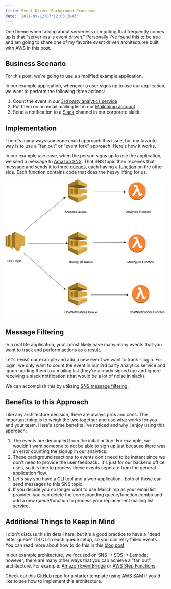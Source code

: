 ```yaml
---
title: Event Driven Background Processes
date: '2021-09-12T07:12:03.284Z'
---
```


One theme when talking about serverless computing that frequently comes up is that "serverless is event driven." Personally I've found this to be true and am going to share one of my favorite event driven architectures built with AWS in this post.

## Business Scenario

For this post, we're going to use a simplified example application.

In our example application, whenever a user signs up to use our application, we want to perform the following three actions:

1. Count the event in our <a href="https://heap.io/" target="_blank" rel="noopener noreferrer">3rd party analytics service</a>
2. Put them on an email mailing list in our <a href="https://mailchimp.com/" target="_blank" rel="noopener noreferrer">Mailchimp account</a>
3. Send a notification to a <a href="https://slack.com/" target="_blank" rel="noopener noreferrer">Slack</a> channel in our corporate slack

## Implementation

There's many ways someone could approach this issue, but my favorite way is to use a "fan out" or "event fork" approach. Here's how it works.

In our example use case, when the person signs up to use the application, we send a message to <a href="https://aws.amazon.com/sns/" target="_blank" rel="noopener noreferrer">Amazon SNS</a>. That SNS topic then receives that message and sends it to three <a href="https://aws.amazon.com/sqs/" target="_blank" rel="noopener noreferrer">queues</a>, each having a <a href="https://aws.amazon.com/lambda/" target="_blank" rel="noopener noreferrer">function</a> on the other side. Each function contains code that does the heavy lifting for us.

![Infra Diagram](./event-driven.png)

## Message Filtering

In a real life application, you'll most likely have many many events that you want to track and perform actions as a result.

Let's revisit our example and add a new event we want to track - login. For login, we only want to count the event in our 3rd party analytics service and ignore adding them to a mailing list (they're already signed up) and ignore receiving a slack notification (that would be a lot of noise in slack).

We can accomplish this by utilizing <a href="https://docs.aws.amazon.com/sns/latest/dg/sns-message-filtering.html" target="_blank" rel="noopener noreferrer">SNS message filtering</a>.

## Benefits to this Approach

Like any architecture decision, there are always pros and cons. The important thing is to weigh the two together and use what works for you and your team. Here's some benefits I've noticed and why I enjoy using this approach:

1. The events are decoupled from the initial action. For example, we wouldn't want someone to not be able to sign up just because there was an error counting the signup in our analytics.
2. These background reactions to events don't need to be instant since we don't need to provide the user feedback...it's just for our backend office uses, so it is fine to process these events seperate from the general application flow.
3. Let's say you have a CLI tool and a web application...both of those can send messages to this SNS topic.
4. If you decide you no longer want to use Mailchimp as your email list provider, you can delete the corresponding queue/function combo and add a new queue/function to process your replacement mailing list service.

## Additional Things to Keep in Mind

I didn't discuss this in detail here, but it's a good practice to have a "dead letter queue" (DLQ) on each queue setup, so you can retry failed events. You can read more about how to do this in this <a href="https://www.danielleheberling.xyz/blog/dlq-messages/" target="_blank" rel="noopener noreferrer">blog post</a>.

In our example architecture, we focused on SNS -> SQS -> Lambda; however, there are many other ways that you can achieve a "fan out" architecture. For example: <a href="https://aws.amazon.com/eventbridge/" target="_blank" rel="noopener noreferrer">Amazon EventBridge</a> or <a href="https://aws.amazon.com/step-functions/" target="_blank" rel="noopener noreferrer">AWS Step Functions</a>.

Check out this <a href="https://github.com/deeheber/event-fork" target="_blank" rel="noopener noreferrer">GitHub repo</a> for a starter template using <a href="https://aws.amazon.com/serverless/sam/" target="_blank" rel="noopener noreferrer">AWS SAM</a> if you'd like to see how to implement this architecture.
